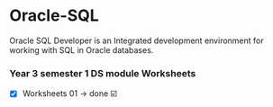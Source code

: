# Oracle-SQL

Oracle SQL Developer is an Integrated development environment for working with SQL in Oracle databases.

### Year 3 semester 1 DS module Worksheets

- [x] Worksheets 01 -> done ☑️
